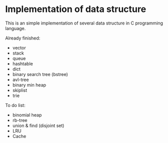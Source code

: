 # Implementation of data structure
This is an simple implementation of several data structure
in C programming language.

Already finished:

- vector
- stack
- queue
- hashtable
- dict
- binary search tree (bstree)
- avl-tree
- binary min heap
- skiplist
- trie

To do list:

- binomial heap
- rb-tree
- union & find (disjoint set)
- LRU
- Cache
